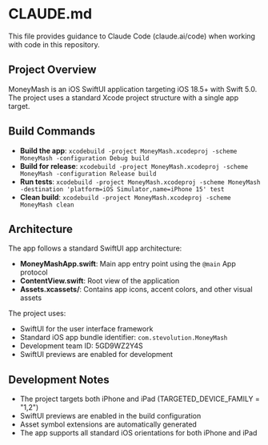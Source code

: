 # CLAUDE.md

This file provides guidance to Claude Code (claude.ai/code) when working with code in this repository.

## Project Overview

MoneyMash is an iOS SwiftUI application targeting iOS 18.5+ with Swift 5.0. The project uses a standard Xcode project structure with a single app target.

## Build Commands

- **Build the app**: `xcodebuild -project MoneyMash.xcodeproj -scheme MoneyMash -configuration Debug build`
- **Build for release**: `xcodebuild -project MoneyMash.xcodeproj -scheme MoneyMash -configuration Release build`
- **Run tests**: `xcodebuild -project MoneyMash.xcodeproj -scheme MoneyMash -destination 'platform=iOS Simulator,name=iPhone 15' test`
- **Clean build**: `xcodebuild -project MoneyMash.xcodeproj -scheme MoneyMash clean`

## Architecture

The app follows a standard SwiftUI app architecture:

- **MoneyMashApp.swift**: Main app entry point using the `@main` App protocol
- **ContentView.swift**: Root view of the application
- **Assets.xcassets/**: Contains app icons, accent colors, and other visual assets

The project uses:
- SwiftUI for the user interface framework
- Standard iOS app bundle identifier: `com.stevolution.MoneyMash`
- Development team ID: 5GD9WZ2Y4S
- SwiftUI previews are enabled for development

## Development Notes

- The project targets both iPhone and iPad (TARGETED_DEVICE_FAMILY = "1,2")
- SwiftUI previews are enabled in the build configuration
- Asset symbol extensions are automatically generated
- The app supports all standard iOS orientations for both iPhone and iPad